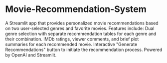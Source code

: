 # Movie-Recommendation-System
A Streamlit app that provides personalized movie recommendations based on two user-selected genres and favorite movies.
Features include:
Dual genre selection with separate recommendation tables for each genre and their combination.
IMDb ratings, viewer comments, and brief plot summaries for each recommended movie.
Interactive "Generate Recommendations" button to initiate the recommendation process.
Powered by OpenAI and Streamlit.
